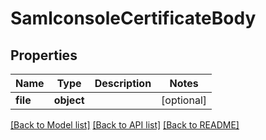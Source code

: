 # SamlconsoleCertificateBody

## Properties
Name | Type | Description | Notes
------------ | ------------- | ------------- | -------------
**file** | **object** |  | [optional] 

[[Back to Model list]](../README.md#documentation-for-models) [[Back to API list]](../README.md#documentation-for-api-endpoints) [[Back to README]](../README.md)

